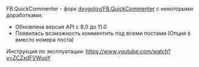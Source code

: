 FB.QuickCommenter - форк [dvygolov/FB.QuickCommenter](https://github.com/dvygolov/FB.QuickCommenter) с некоторыми доработками:

- Обновлена версия API с 8.0 до 11.0
- Появилась возможность комментить под всеми постами (Опция `Q` вместо номера поста)

Инструкция по эксплуатации: https://www.youtube.com/watch?v=ZCZxdFVWuoY
